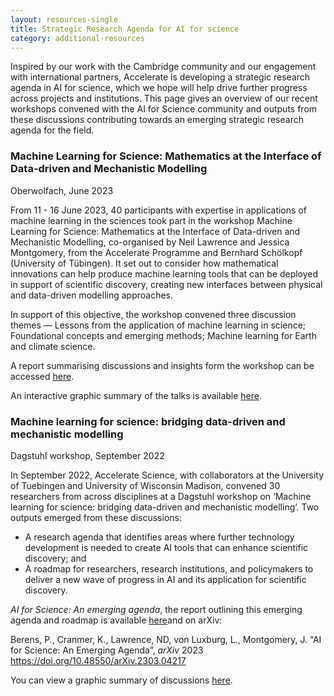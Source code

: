 ```yaml
---
layout: resources-single
title: Strategic Research Agenda for AI for science
category: additional-resources
---
```

Inspired by our work with the Cambridge community and our engagement with international partners, Accelerate is developing a strategic research agenda in AI for science, which we hope will help drive further progress across
projects and institutions. This page gives an overview of our recent workshops convened with the AI for Science community and outputs from these discussions contributing towards an emerging strategic research agenda for the field. 

### Machine Learning for Science: Mathematics at the Interface of Data-driven and Mechanistic Modelling

O﻿berwolfach, June 2023

From 11 - 16 June 2023, 40 participants with expertise in applications of machine learning in the sciences took part in the workshop Machine Learning for Science: Mathematics at the Interface of Data-driven and Mechanistic Modelling, co-organised by Neil Lawrence and Jessica Montgomery, from the Accelerate Programme and Bernhard Schölkopf (University of Tübingen). It set out to consider how mathematical innovations can help produce machine learning tools that can be deployed in support of scientific discovery, creating new interfaces between physical and data-driven modelling approaches. 

In support of this objective, the workshop convened three discussion themes — Lessons from the application of machine learning in science; Foundational concepts and emerging methods; Machine learning for Earth and climate science.

A﻿ report summarising discussions and insights form the workshop can be accessed [here](https://publications.mfo.de/bitstream/handle/mfo/4057/OWR_2023_26.pdf?sequence=1&isAllowed=y).

An interactive graphic summary of the talks is available [here](assets/uploads/oberwolfach-graphics-ipdf.pdf). 

### Machine learning for science: bridging data-driven and mechanistic modelling

Dagstuhl workshop, September 2022

In September 2022, Accelerate Science, with collaborators at the University of Tuebingen and University of Wisconsin Madison, convened 30 researchers from across disciplines at a Dagstuhl workshop on ‘Machine learning for science: bridging data-driven and mechanistic modelling’. Two outputs emerged from these discussions:

* A research agenda that identifies areas where further technology development is needed to create AI tools that can enhance scientific discovery; and
* A roadmap for researchers, research institutions, and policymakers to deliver a new wave of progress in AI and its application for scientific discovery.

*A﻿I for Science: An emerging agenda*, the report outlining this emerging agenda and roadmap is available [here](https://acceleratescience.github.io/assets/uploads/ai-for-science-an-emerging-agenda.pdf)and on arXiv: 

Berens, P., Cranmer, K., Lawrence, ND, von Luxburg, L., Montgomery, J. “AI for Science: An Emerging Agenda”, *arXiv* 2023 [https://doi.org/10.48550/arXiv.2303.04217 ](https://doi.org/10.48550/arXiv.2303.04217)

You can view a graphic summary of discussions [here](https://acceleratescience.github.io/assets/uploads/2022-12-15-dagstuhl-ml-for-science-final-ipdf.pdf).